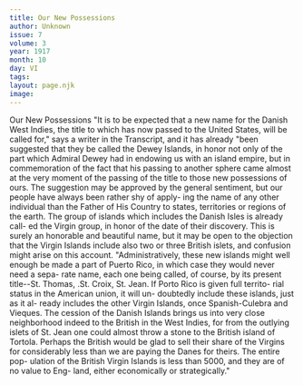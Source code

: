 ```yaml
---
title: Our New Possessions
author: Unknown
issue: 7
volume: 3
year: 1917
month: 10
day: VI
tags:
layout: page.njk
image:
---
```

Our New Possessions   "It is to be expected that a new name for the Danish West Indies, the title to which has now passed to the United States, will be called for," says a writer in the Transcript, and it has already "been suggested that they be called the Dewey Islands, in honor not only of the part which Admiral Dewey had in endowing us with an island empire, but in commemoration of the fact that his passing to another sphere came almost at the very moment of the passing of the title to those new possessions of ours. The suggestion may be approved by the general sentiment, but our people have always been rather shy of apply- ing the name of any other individual than the Father of His Country to states, territories or regions of the earth. The group of islands which includes the Danish Isles is already call- ed the Virgin group, in honor of the date of their discovery. This is surely an honorable and beautiful name, but it may be open to the objection that the Virgin Islands include also two or three British islets, and confusion might arise on this account.   "Administratively, these new islands might well enough be made a part of Puerto Rico, in which case they would never need a sepa- rate name, each one being called, of course, by its present title--St. Thomas, .St. Croix, St. Jean. If Porto Rico is given full territo- rial status in the American union, it will un- doubtedly include these islands, just as it al- ready includes the other Virgin Islands, once Spanish-Culebra and Vieques. The cession of the Danish Islands brings us into very close neighborhood indeed to the British in the West Indies, for from the outlying islets of St. Jean one could almost throw a stone to the British island of Tortola. Perhaps the British would be glad to sell their share of the Virgins for considerably less than we are paying the Danes for theirs. The entire pop- ulation of the British Virgin Islands is less than 5000, and they are of no value to Eng- land, either economically or strategically."   




